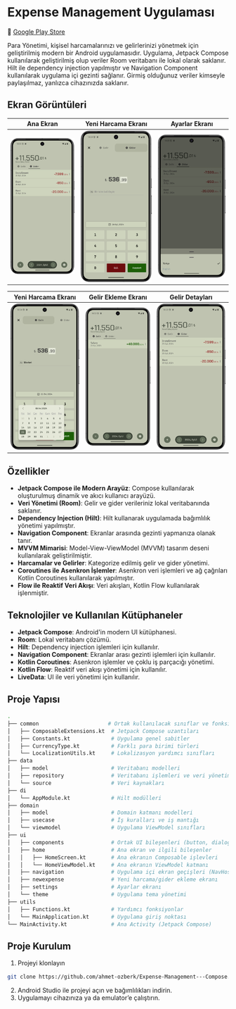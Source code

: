 # Expense Management Uygulaması 
🔗 [Google Play Store](https://play.google.com/store/apps/details?id=tosbik.ao.parayonetimi "Google Play Store")

Para Yönetimi, kişisel harcamalarınızı ve gelirlerinizi yönetmek için geliştirilmiş modern bir Android uygulamasıdır. Uygulama, Jetpack Compose kullanılarak geliştirilmiş olup veriler Room veritabanı ile lokal olarak saklanır. Hilt ile dependency injection yapılmıştır ve Navigation Component kullanılarak uygulama içi gezinti sağlanır. Girmiş olduğunuz veriler kimseyle paylaşılmaz, yanlızca cihazınızda saklanır.

## Ekran Görüntüleri

| Ana Ekran | Yeni Harcama Ekranı | Ayarlar Ekranı |
|-----------|---------------------|----------------|
| ![Ana Ekran](Screenshots/home.png) | ![Yeni Harcama Ekle](Screenshots/newexpense.png) | ![Ayarlar](Screenshots/settings.png) |

| Yeni Harcama Ekranı | Gelir Ekleme Ekranı | Gelir Detayları |
|-----------------|---------------------|-----------------|
| ![Harcama Listesi](Screenshots/newexpense2.png) | ![Gelir Ekleme](Screenshots/home2.png) | ![Gelir Detayları](Screenshots/home.png) |

## Özellikler

- **Jetpack Compose ile Modern Arayüz**: Compose kullanılarak oluşturulmuş dinamik ve akıcı kullanıcı arayüzü.
- **Veri Yönetimi (Room)**: Gelir ve gider verileriniz lokal veritabanında saklanır.
- **Dependency Injection (Hilt)**: Hilt kullanarak uygulamada bağımlılık yönetimi yapılmıştır.
- **Navigation Component**: Ekranlar arasında gezinti yapmanıza olanak tanır.
- **MVVM Mimarisi**: Model-View-ViewModel (MVVM) tasarım deseni kullanılarak geliştirilmiştir.
- **Harcamalar ve Gelirler**: Kategorize edilmiş gelir ve gider yönetimi.
- **Coroutines ile Asenkron İşlemler**: Asenkron veri işlemleri ve ağ çağrıları Kotlin Coroutines kullanılarak yapılmıştır.
- **Flow ile Reaktif Veri Akışı**: Veri akışları, Kotlin Flow kullanılarak işlenmiştir.

## Teknolojiler ve Kullanılan Kütüphaneler

- **Jetpack Compose**: Android'in modern UI kütüphanesi.
- **Room**: Lokal veritabanı çözümü.
- **Hilt**: Dependency injection işlemleri için kullanılır.
- **Navigation Component**: Ekranlar arası gezinti işlemleri için kullanılır.
- **Kotlin Coroutines**: Asenkron işlemler ve çoklu iş parçacığı yönetimi.
- **Kotlin Flow**: Reaktif veri akışı yönetimi için kullanılır.
- **LiveData**: UI ile veri yönetimi için kullanılır.

## Proje Yapısı
```bash
.
├── common                      # Ortak kullanılacak sınıflar ve fonksiyonlar
│   ├── ComposableExtensions.kt  # Jetpack Compose uzantıları
│   ├── Constants.kt             # Uygulama genel sabitler
│   ├── CurrencyType.kt          # Farklı para birimi türleri
│   └── LocalizationUtils.kt     # Lokalizasyon yardımcı sınıfları
├── data
│   ├── model                    # Veritabanı modelleri
│   ├── repository               # Veritabanı işlemleri ve veri yönetimi
│   └── source                   # Veri kaynakları
├── di
│   └── AppModule.kt             # Hilt modülleri
├── domain
│   ├── model                    # Domain katmanı modelleri
│   ├── usecase                  # İş kuralları ve iş mantığı
│   └── viewmodel                # Uygulama ViewModel sınıfları
├── ui
│   ├── components               # Ortak UI bileşenleri (button, dialog, vs.)
│   ├── home                     # Ana ekran ve ilgili bileşenler
│   │   ├── HomeScreen.kt        # Ana ekranın Composable işlevleri
│   │   └── HomeViewModel.kt     # Ana ekranın ViewModel katmanı
│   ├── navigation               # Uygulama içi ekran geçişleri (NavHost, NavGraph)
│   ├── newexpense               # Yeni harcama/gider ekleme ekranı
│   ├── settings                 # Ayarlar ekranı
│   └── theme                    # Uygulama tema yönetimi
├── utils
│   ├── Functions.kt             # Yardımcı fonksiyonlar
│   └── MainApplication.kt       # Uygulama giriş noktası
└── MainActivity.kt              # Ana Activity (Jetpack Compose)
```

## Proje Kurulum
1. Projeyi klonlayın
```bash
git clone https://github.com/ahmet-ozberk/Expense-Management---Compose.git
```
2.	Android Studio ile projeyi açın ve bağımlılıkları indirin.
3.	Uygulamayı cihazınıza ya da emulator’e çalıştırın.

